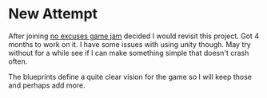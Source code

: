 # New Attempt 

After joining [no excuses game jam](https://itch.io/jam/no-excuses-game-jam-2) decided I would revisit this project. Got 4 months to work on it. I have some issues with using unity though. May try without for a while see if I can make something simple that doesn't crash often.

The blueprints define a quite clear vision for the game so I will keep those and perhaps add more.
